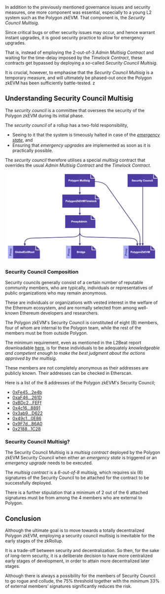 In addition to the previously mentioned governance issues and security measures, one more component was essential, especially to a young L2 system such as the Polygon zkEVM. That component is, the _Security Council Multisig_.

Since critical bugs or other security issues may occur, and hence warrant instant upgrades, it is good security practice to allow for emergency upgrades.

That is, instead of employing the 2-out-of-3 _Admin Multisig Contract_ and waiting for the time-delay imposed by the _Timelock Contract_, these contracts get bypassed by deploying a so-called _Security Council Multisig_.

It is crucial, however, to emphasise that the _Security Council Multisig_ is a temporary measure, and will ultimately be phased-out once the Polygon zkEVM has been sufficiently battle-tested.
z

## Understanding Security Council Multisig

The _security council_ is a committee that oversees the security of the Polygon zkEVM during its initial phase.

The _security council_ of a rollup has a two-fold responsibility,

- Seeing to it that the system is timeously halted in case of the [_emergency state_](emergency-state.md), and
- Ensuring that _emergency upgrades_ are implemented as soon as it is practically possible.

The _security council_ therefore utilises a special _multisig_ contract that overrides the usual _Admin Multisig Contract_ and the _Timelock Contract_.

![Figure 1: Overview of the Security Council in relation to the Admin Contract](../../img/zkEVM/security-council-overview.png)

### Security Council Composition

Security councils generally consist of a certain number of reputable community members, who are typically, individuals or representatives of public organizations who may remain anonymous.

These are individuals or organizations with vested interest in the welfare of the Ethereum ecosystem, and are normally selected from among well-known Ethereum developers and researchers.

The Polygon zkEVM's Security Council is constituted of eight (8) members, four of whom are internal to the Polygon team, while the rest of the members must be from outside Polygon.

The minimum requirement, even as mentioned in the L2Beat report downloadable [here](https://l2beat.com/multisig-report), is for these individuals to be adequately _knowledgeable and competent enough to make the best judgment about the actions approved by the multisig_.

These members are not completely anonymous as their addresses are publicly known. Their addresses can be checked in Etherscan.

Here is a list of the 8 addresses of the Polygon zkEVM's Security Council;

- [0xFe45…2e4b](https://etherscan.io/address/0xFe45baf0F18c207152A807c1b05926583CFE2e4b)
- [0xaF46…261D](https://etherscan.io/address/0xaF46a0ddf80DFFB49C87656625E65A37499B261D#code)
- [0xBDc2…FEFf](https://etherscan.io/address/0xBDc235cC9d6Baa641c5ae306bc83962475A5FEFf#code)
- [0x4c16…8891](https://etherscan.io/address/0x4c1665d6651ecEfa59B9B3041951608468b18891#code)
- [0x3ab9…D622](https://etherscan.io/address/0x3ab9f4b964eE665F7CDf1d65f1cEEc6196B0D622#code)
- [0x49c1…0E86](https://etherscan.io/address/0x49c15936864690bCd6af0ecaca8E874adFF30E86#code)
- [0x9F7d…86A0](https://etherscan.io/address/0x9F7dfAb2222A473284205cdDF08a677726d786A0#code)
- [0x2188…1C28](https://etherscan.io/address/0x21887c89368bf918346c62460e0c339113801C28#code)

### Security Council Multisig?

The Security Council Multisig is a _multisig contract_ deployed by the Polygon zkEVM Security Council when either an _emergency state_ is triggered or an _emergency upgrade_ needs to be executed.

The _multisig contract_ is a _6-out-of-8_ multisig, which requires six (6) signatures of the Security Council to be attached for the contract to be successfully deployed.

There is a further stipulation that a minimum of 2 out of the 6 attached signatures must be from among the 4 members who are external to Polygon.

## Conclusion

Although the ultimate goal is to move towards a totally decentralized Polygon zkEVM, employing a security council multisig is inevitable for the early stages of the zkRollup.

It is a trade-off between security and decentralization. So then, for the sake of long-term security, it is a deliberate decision to have more centralized early stages of development, in order to attain more decentralized later stages.

Although there is always a possibility for the members of Security Council to go rogue and collude, the 75% threshold together with the minimum 33% of external members’ signatures significantly reduces the risk.
